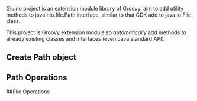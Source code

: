 Gluino project is an extension module library of Groovy, aim to add utility methods to java.nio.file.Path interface, similar to that GDK add to java.io.File class.

This project is Groovy extension module,so *automatically* add methods to already existing classes and interfaces (even Java standard API).

## Create Path object

## Path Operations

##File Operations

